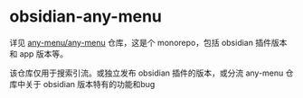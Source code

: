 # obsidian-any-menu

详见 [any-menu/any-menu](https://github.com/any-menu/any-menu/) 仓库，这是个 monorepo，包括 obsidian 插件版本和 app 版本等。

该仓库仅用于搜索引流。或独立发布 obsidian 插件的版本，或分流 any-menu 仓库中关于 obsidian 版本特有的功能和bug
